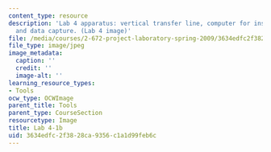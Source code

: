 ```yaml
---
content_type: resource
description: 'Lab 4 apparatus: vertical transfer line, computer for instrumentation
  and data capture. (Lab 4 image)'
file: /media/courses/2-672-project-laboratory-spring-2009/3634edfc2f3828ca9356c1a1d99feb6c_lab41b.jpg
file_type: image/jpeg
image_metadata:
  caption: ''
  credit: ''
  image-alt: ''
learning_resource_types:
- Tools
ocw_type: OCWImage
parent_title: Tools
parent_type: CourseSection
resourcetype: Image
title: Lab 4-1b
uid: 3634edfc-2f38-28ca-9356-c1a1d99feb6c
---
```

